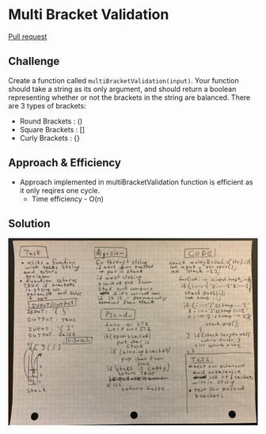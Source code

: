 # Multi Bracket Validation

[Pull request](https://github.com/NadyaIlinskiy/data-structures-and-algorithms-2/pull/17/)

## Challenge
Create a function called `multiBracketValidation(input)`. Your function should take a string as its only argument, and should return a boolean representing whether or not the brackets in the string are balanced. There are 3 types of brackets:

* Round Brackets : ()
* Square Brackets : []
* Curly Brackets : {}

## Approach & Efficiency

* Approach implemented in multiBracketValidation function is efficient as it only reqires one cycle. 
    * Time efficiency - O(n)

## Solution

![solution](/assets/multi-bracket-validation.jpg)
